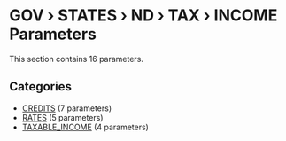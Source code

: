 # GOV › STATES › ND › TAX › INCOME Parameters

This section contains 16 parameters.

## Categories

- [CREDITS](credits/index.md) (7 parameters)
- [RATES](rates/index.md) (5 parameters)
- [TAXABLE_INCOME](taxable_income/index.md) (4 parameters)
